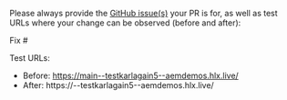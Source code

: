 Please always provide the [GitHub issue(s)](../issues) your PR is for, as well as test URLs where your change can be observed (before and after):

Fix #<gh-issue-id>

Test URLs:
- Before: https://main--testkarlagain5--aemdemos.hlx.live/
- After: https://<branch>--testkarlagain5--aemdemos.hlx.live/
